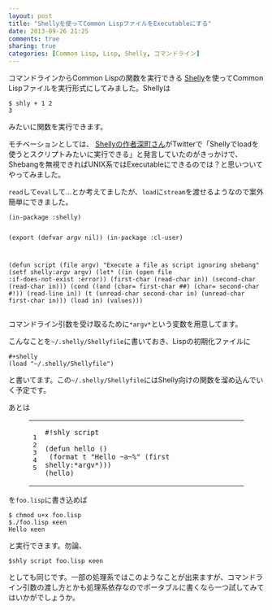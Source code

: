 ```yaml
---
layout: post
title: "Shellyを使ってCommon LispファイルをExecutableにする"
date: 2013-09-26 21:25
comments: true
sharing: true
categories: [Common Lisp, Lisp, Shelly, コマンドライン]
---
```

コマンドラインからCommon Lispの関数を実行できる [Shelly](https://github.com/fukamachi/shelly)を使ってCommon Lispファイルを実行形式にしてみました。Shellyは

    $ shly + 1 2
    3

みたいに関数を実行できます。

<!-- more -->

モチベーションとしては、 [Shellyの作者深町さん](http://blog.8arrow.org/entry/20120521/1337596483)がTwitterで「Shellyでloadを使うとスクリプトみたいに実行できる」と発言していたのがきっかけで、Shebangを無視できればUNIX系ではExecutableにできるのでは？と思いついてやってみました。

`read`して`eval`して…とか考えてましたが、`load`に`stream`を渡せるようなので案外簡単にできました。

<script src="https://gist.github.com/KeenS/6688683.js?file=script.lisp"></script><noscript><pre><code>(in-package :shelly)
(export (defvar *argv* nil))
(in-package :cl-user)

(defun script (file argv)
  "Execute a file as script ignoring shebang"
  (setf shelly:*argv* argv)
  (let* ((in (open file :if-does-not-exist :error))
     (first-char (read-char in))
     (second-char (read-char in)))
    (cond
      ((and (char= first-char #\#) (char= second-char #\!))
       (read-line in))
      (t (unread-char second-char in)
     (unread-char first-char in)))
    (load in)
    (values)))
</code></pre></noscript>

コマンドライン引数を受け取るために`*argv*`という変数を用意してます。

こんなことを`~/.shelly/Shellyfile`に書いておき、Lispの初期化ファイルに

    #+shelly
    (load "~/.shelly/Shellyfile")

と書いてます。この`~/.shelly/Shellyfile`にはShelly向けの関数を溜め込んでいく予定です。

あとは

<figure class="code"><figcaption><span></span></figcaption><div class="highlight"><table><tr>
<td class="gutter"><pre class="line-numbers"><span class="line-number">1</span>
<span class="line-number">2</span>
<span class="line-number">3</span>
<span class="line-number">4</span>
<span class="line-number">5</span>
</pre></td>
<td class="code"><pre><code class="common-lisp"><span class="line"><span class="err">#</span><span class="nv">!shly</span> <span class="nv">script</span>
</span><span class="line">
</span><span class="line"><span class="p">(</span><span class="nb">defun</span> <span class="nv">hello</span> <span class="p">()</span>
</span><span class="line"> <span class="p">(</span><span class="nb">format</span> <span class="no">t</span> <span class="s">"Hello ~a~%"</span> <span class="p">(</span><span class="nb">first</span> <span class="nv">shelly:*argv*</span><span class="p">)))</span>
</span><span class="line"><span class="p">(</span><span class="nv">hello</span><span class="p">)</span>
</span></code></pre></td>
</tr></table></div></figure>

を`foo.lisp`に書き込めば

    $ chmod u+x foo.lisp
    $./foo.lisp κeen
    Hello κeen

と実行できます。勿論、

    $shly script foo.lisp κeen

としても同じです。一部の処理系ではこのようなことが出来ますが、コマンドライン引数の渡し方とかも処理系依存なのでポータブルに書くなら一つ試してみてはいかがでしょうか。


